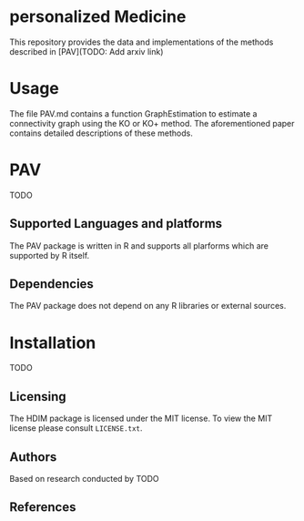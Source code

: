 # personalized Medicine

This repository provides the data and implementations of the methods described in [PAV](TODO: Add arxiv link)

# Usage 

The file PAV.md contains a function GraphEstimation to estimate a connectivity graph using the KO or KO+ method. The aforementioned paper contains detailed descriptions of these methods.






# PAV

TODO

## Supported Languages and platforms

The PAV package is written in R and supports all plarforms which are
 supported by R itself.

## Dependencies

The PAV package does not depend on any R libraries or external sources.

# Installation

TODO

## Licensing

The HDIM package is licensed under the MIT license. To
view the MIT license please consult `LICENSE.txt`.

## Authors

Based on research conducted by TODO

## References



